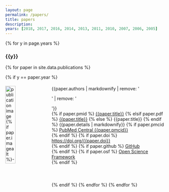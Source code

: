 ```yaml
---
layout: page
permalink: /papers/
title: papers
description: 
years: [2018, 2017, 2016, 2014, 2013, 2011, 2010, 2007, 2006, 2005]
---
```


{% for y in page.years %}

<h3 class="year">{{y}}</h3>

{% for paper in site.data.publications %}

{% if y == paper.year %}
<div id = "{{paper.title}}" class="clearfix" width="100%" style="padding-top: 5px; padding-bottom: 40px; clear: both;">
<img style="float: left; width: 25%; padding-right: 20px; padding-bottom:40px;" src="{{ paper.image | prepend: '/assets/img/' | prepend: site.baseurl | prepend: site.url }}" alt="publication image {% if paper.imagealt %}- {{paper.imagealt}}{% endif %}"> 
<div valign="top" style="overflow: hidden">
  {{paper.authors | markdownify | remove: '<p>' | remove: '</p>'}}<br>
  {% if paper.pmid %}
    <a href="https://www.ncbi.nlm.nih.gov/pubmed/{{paper.pmid}}" target="_blank">{{paper.title}}</a>
  {% elsif paper.pdf %}
    <a href="{{ paper.pdf | prepend: '/assets/pdf/' | prepend: site.baseurl | prepend: site.url }}" target="_blank">{{paper.title}}</a>
  {% else %}
    {{paper.title}}
  {% endif %}
  {{paper.details | markdownify}}
  {% if paper.pmcid %}<i class="ai ai-open-access"></i> <a href="https://www.ncbi.nlm.nih.gov/pmc/articles/{{paper.pmcid}}" target="_blank">PubMed Central {{paper.pmcid}}</a><br>{% endif %}
  {% if paper.doi %}<i class="ai ai-doi"></i> <a href="https://doi.org/{{paper.doi}}" target="_blank">https://doi.org/{{paper.doi}}</a><br>{% endif %}
  {% if paper.github %}<i class="fab fa-github"></i> <a href="{{paper.github}}" target="_blank">GitHub</a><br>{% endif %}
  {% if paper.osf %}<i class="ai ai-osf"></i> <a href="{{paper.osf}}" target="_blank">Open Science Framework</a><br>{% endif %}
    </div>
</div>

{% endif %}
{% endfor %}
{% endfor %}

